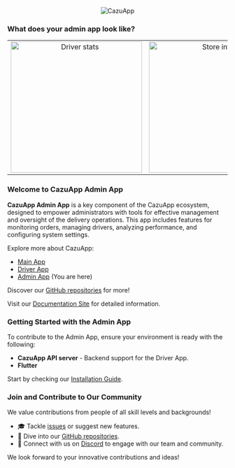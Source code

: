 <p align="center">
  <img src="https://www.cazuapp.dev/assets/images/logo.png" alt="CazuApp">
</p>


### What does your admin app look like?


<table>
    <tr style="border: 0px;">
    <td align="center" style="border:0px;">
      <img src="https://www.cazuapp.dev/assets/images/all/driver_stats.png" width="300" alt="Driver stats">
    </td>
    <td align="center" style="border:0px;">
      <img src="https://www.cazuapp.dev/assets/images/all/store_info.png" width="300" alt="Store info">
    </td>
  </tr>
</table>


### Welcome to CazuApp Admin App

**CazuApp Admin App** is a key component of the CazuApp ecosystem, designed to empower administrators with tools for effective management and oversight of the delivery operations. This app includes features for monitoring orders, managing drivers, analyzing performance, and configuring system settings.

Explore more about CazuApp:
- [Main App](https://github.com/cazuapp/main-app)
- [Driver App](https://github.com/cazuapp/driver-app)
- [Admin App](https://github.com/cazuapp/admin-app) (You are here)

Discover our [GitHub repositories](https://github.com/cazuapp) for more!

Visit our [Documentation Site](https://docs.cazuapp.dev/) for detailed information.

### Getting Started with the Admin App

To contribute to the Admin App, ensure your environment is ready with the following:

- **CazuApp API server** - Backend support for the Driver App.
- **Flutter** 

Start by checking our [Installation Guide](https://docs.cazuapp.dev/core_apps/install).

### Join and Contribute to Our Community

We value contributions from people of all skill levels and backgrounds!

- 🎓 Tackle [issues](https://github.com/cazuapp/admin-app/issues) or suggest new features.
- 🌵 Dive into our [GitHub repositories](https://github.com/cazuapp).
- 💬 Connect with us on [Discord](https://discord.cazuapp.dev) to engage with our team and community.

We look forward to your innovative contributions and ideas!